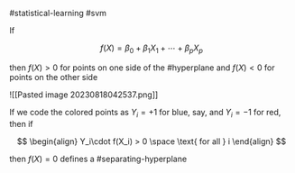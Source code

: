 #statistical-learning #svm 

If

$$
f(X)= \beta_0 + \beta_1X_1 + \cdots + \beta_pX_p
$$

then $f(X)>0$ for points on one side of the #hyperplane and $f(X) < 0$ for points on the other side

![[Pasted image 20230818042537.png]]

If we code the colored points as $Y_i=+1$ for blue, say, and $Y_i=-1$ for red, then if

$$
\begin{align}
Y_i\cdot f(X_i) > 0 \space \text{ for all } i
\end{align}
$$

then $f(X)=0$ defines a #separating-hyperplane
